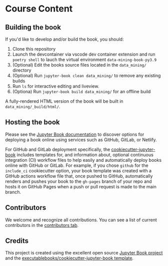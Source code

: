 # Course Content



## Building the book

If you'd like to develop and/or build the book, you should:

1. Clone this repository 
2. Launch the devcontainer via vscode dev container extension and run `poetry shell` to lauch the virtual environment `data-mining-book-py3.9`
3. (Optional) Edit the books source files located in the `data_mining/` directory
4. (Optional) Run `jupyter-book clean data_mining/` to remove any existing builds
5.  Run `ls` for interactive editing and liveview. 
6. (Optiona) Run `jupyter-book build data_mining/` for an offline build

A fully-rendered HTML version of the book will be built in `data_mining/_build/html/`.

## Hosting the book

Please see the [Jupyter Book documentation](https://jupyterbook.org/publish/web.html) to discover options for deploying a book online using services such as GitHub, GitLab, or Netlify.

For GitHub and GitLab deployment specifically, the [cookiecutter-jupyter-book](https://github.com/executablebooks/cookiecutter-jupyter-book) includes templates for, and information about, optional continuous integration (CI) workflow files to help easily and automatically deploy books online with GitHub or GitLab. For example, if you chose `github` for the `include_ci` cookiecutter option, your book template was created with a GitHub actions workflow file that, once pushed to GitHub, automatically renders and pushes your book to the `gh-pages` branch of your repo and hosts it on GitHub Pages when a push or pull request is made to the main branch.

## Contributors

We welcome and recognize all contributions. You can see a list of current contributors in the [contributors tab](https://github.com/pantelis/data_mining/graphs/contributors).

## Credits

This project is created using the excellent open source [Jupyter Book project](https://jupyterbook.org/) and the [executablebooks/cookiecutter-jupyter-book template](https://github.com/executablebooks/cookiecutter-jupyter-book).

